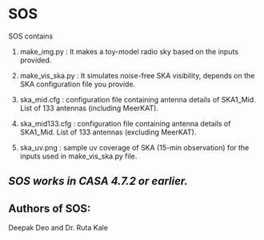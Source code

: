 # SOS

SOS contains

1. make_img.py : It makes a toy-model radio sky based on the inputs provided.
	
2. make_vis_ska.py : It simulates noise-free SKA visibility, depends on the SKA configuration file you provide.

3. ska_mid.cfg : configuration file containing antenna details of SKA1_Mid. List of 133 antennas (including MeerKAT).

4. ska_mid133.cfg : configuration file containing antenna details of SKA1_Mid. List of 133 antennas (excluding MeerKAT).

5. ska_uv.png : sample uv coverage of SKA (15-min observation) for the inputs used in make_vis_ska.py file.

*SOS works in CASA 4.7.2 or earlier.*
--------------------------------------

Authors of SOS:
----------------

Deepak Deo and Dr. Ruta Kale

